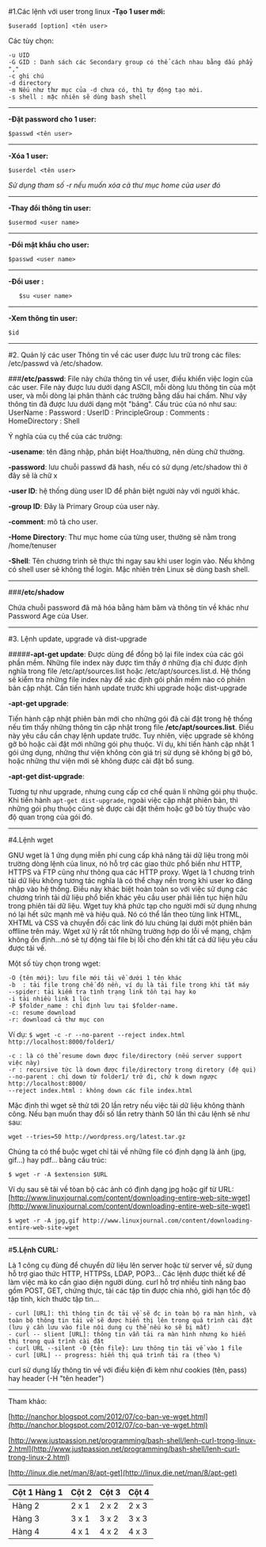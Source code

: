 ﻿#1.Các lệnh với user trong linux
**-Tạo 1 user mới:**

`$useradd [option] <tên user>`

Các tùy chọn:

    -u UID
    -G GID : Danh sách các Secondary group có thể cách nhau bằng dấu phẩy ","
    -c ghi chú
    -d directory
    -m Nếu như thư mục của -d chưa có, thì tự động tạo mới.
    -s shell : mặc nhiên sẽ dùng bash shell
---
**-Đặt password cho 1 user:**

`$passwd <tên user>`

---
**-Xóa 1 user:**

`$userdel <tên user>`

*Sử dụng tham số -r nếu muốn xóa cả thư mục home của user đó*

---

**-Thay đổi thông tin user:**

`$usermod <user name>`

---

**-Đổi mật khẩu cho user:**

`$passwd <user name>`

---

**-Đổi user :**

`	$su <user name>`

---


**-Xem thông tin user:**

`$id`

---

#2. Quản lý các user
Thông tin về các user được lưu trữ trong các files: /etc/passwd và /etc/shadow.

###**/etc/passwd**: 
File này chứa thông tin về user, điều khiển việc login của các user.
File này được lưu dưới dạng ASCII, mỗi dòng lưu thông tin của một user, và mỗi dòng lại phân thành các trường bằng dấu hai chấm. Như vậy thông tin đã được lưu dưới dạng một "bảng". Cấu trúc của nó như sau:
UserName : Password : UserID : PrincipleGroup : Comments : HomeDirectory : Shell

Ý nghĩa của cụ thể của các trường:

**-usename**: tên đăng nhập, phân biệt Hoa/thường, nên dùng chữ thường.

**-password**: lưu chuỗi passwd đã hash, nếu có sử dụng /etc/shadow thì ở đây sẽ là chữ x

**-user ID**: hệ thống dùng user ID để phân biệt người này với người khác.

**-group ID**: Đây là Primary Group của user này.

**-comment**: mô tả cho user.

**-Home Directory**: Thư mục home của từng user, thường sẽ nằm trong /home/tenuser

**-Shell**: Tên chương trình sẽ thực thi ngay sau khi user login vào. Nếu không có shell user sẽ không thể login. Mặc nhiên trên Linux sẽ dùng bash shell.

---

###**/etc/shadow**

Chứa chuỗi password đã mã hóa bằng hàm băm và thông tin về khác như Password Age của User.

---

#3. Lệnh update, upgrade và dist-upgrade

#####**-apt-get update**: 
Được dùng để đồng bộ lại file index của các gói phần mềm. Những file index này được tìm thấy ở những địa chỉ được định nghĩa trong file /etc/apt/sources.list hoặc /etc/apt/sources.list.d. Hệ thống sẽ kiểm tra những file index này để xác định gói phần mềm nào có phiên bản cập nhật. Cần tiến hành update trước khi upgrade hoặc dist-upgrade

**-apt-get upgrade**:

 Tiến hành cập nhật phiên bản mới cho những gói đã cài đặt trong hệ thống nếu tìm thấy những thông tin cập nhật trong file **/etc/apt/sources.list**. Điều này yêu cầu cần chạy lệnh update trước.
Tuy nhiên, việc upgrade sẽ không gỡ bỏ hoặc cài đặt mới những gói phụ thuộc. Ví dụ, khi tiến hành cập nhật 1 gói ứng dụng, những thư viện không còn giá trị sử dụng sẽ không bị gỡ bỏ, hoặc những thư viện mới sẽ không được cài đặt bổ sung.

**-apt-get dist-upgrade**:

 Tương tự như upgrade, nhưng cung cấp cơ chế quản lí những gói phụ thuộc. Khi tiến hành `apt-get dist-upgrade`, ngoài việc cập nhật phiên bản, thì những gói phụ thuộc cũng sẽ được cài đặt thêm hoặc gỡ bỏ tùy thuộc vào độ quan trọng của gói đó.
 
 ---
 
#4.Lệnh wget

GNU wget là 1 ứng dụng miễn phí cung cấp khả năng tải dữ liệu trong môi trường dòng lệnh của linux, nó hỗ trợ các giao thức phổ biến như HTTP, HTTPS và FTP cũng như thông qua các HTTP proxy. Wget là 1 chương trình tải dữ liệu không tương tác nghĩa là có thể chạy nền trong khi user ko đăng nhập vào hệ thống. Điều này khác biệt hoàn toàn so với việc sử dụng các chương trình tải dữ liệu phổ biến khác yêu cầu user phải liên tục hiện hữu trong phiên tải dữ liệu. Wget tuy khá phức tạp cho người mới sử dụng nhưng nó lại hết sức mạnh mẽ và hiệu quả. Nó có thể lần theo từng link HTML, XHTML và CSS và chuyển đổi các link đó lưu chúng lại dưới một phiên bản offline trên máy. Wget xử lý rất tốt những trường hợp do lỗi về mạng, chậm không ổn định...nó sẽ tự động tải file bị lỗi cho đến khi tất cả dữ liệu yêu cầu được tải về. 

 Một số tùy chọn trong wget: 

    -O {tên mới}: lưu file mới tải về dưới 1 tên khác
    -b 	: tải file trong chế độ nền, ví dụ là tải file trong khi tắt máy
    --spider: tải kiểm tra tình trạng link tồn tại hay ko
    -i tải nhiều link 1 lúc
    -P $folder_name : chỉ định lưu tại $folder-name.
    -c: resume download
    -r: download cả thư mục con

Ví dụ:
`$ wget -c -r --no-parent --reject index.html http://localhost:8000/folder1/`

    -c : là có thể resume down được file/directory (nếu server support việc này)
    -r : recursive tức là down được file/directory trong diretory (đệ qui) 
    --no-parent : chỉ down từ folder1/ trở đi, chứ k down ngược http://localhost:8000/
    --reject index.html : không down các file index.html
Mặc định thì wget sẽ thử tới 20 lần retry nếu việc tải dữ liệu không thành công. Nếu bạn muốn thay đổi số lần retry thành 50 lần thì câu lệnh sẽ như sau:

    wget --tries=50 http://wordpress.org/latest.tar.gz

Chúng ta có thể buộc wget chỉ tải về những file có định dạng là ảnh (jpg, gif...) hay pdf... bằng cấu trúc:

    $ wget -r -A $extension $URL
Ví dụ sau sẽ tải về tòan bộ các ảnh có định dạng jpg hoặc gif từ URL:  [http://www.linuxjournal.com/content/downloading-entire-web-site-wget](http://www.linuxjournal.com/content/downloading-entire-web-site-wget)

    $ wget -r -A jpg,gif http://www.linuxjournal.com/content/downloading-entire-web-site-wget

---

#**5.Lệnh CURL:**

Là 1 công cụ đùng để chuyển dữ liệu lên server hoặc từ server về, sử dụng hỗ trợ giao thức HTTP, HTTPSs, LDAP, POP3... Các lệnh được thiết kế để làm việc mà ko cần giao diện người dùng. curl hỗ trợ nhiều tính năng bao gồm POST, GET, chứng thực, tải các tập tin được chia nhỏ, giới hạn tốc độ tập tính, kích thước tập tin...

	- curl [URL]: thì thông tin đc tải về sẽ đc in toàn bộ ra màn hình, và toàn bộ thông tin tải về sẽ được hiển thị lên trong quá trình cài đặt (lưu ý cần lưu vào file nội dung cụ thể nếu ko sẽ bị mất)
	- curl -- slient [URL]: thông tin vẫn tải ra màn hình nhưng ko hiển thị trong quá trình cài đặt
	- curl URL --silent -O {tên file}: Lưu thông tin tải về vào 1 file
	- curl [URL] -- progress: hiển thị quá trình tải ra (theo %)
curl sử dụng lấy thông tin về với điều kiện đi kèm như cookies (tên, pass) hay header (-H "tên header")

---

Tham khảo:

[http://nanchor.blogspot.com/2012/07/co-ban-ve-wget.html](http://nanchor.blogspot.com/2012/07/co-ban-ve-wget.html)

[http://www.justpassion.net/programming/bash-shell/lenh-curl-trong-linux-2.html](http://www.justpassion.net/programming/bash-shell/lenh-curl-trong-linux-2.html)

[http://linux.die.net/man/8/apt-get](http://linux.die.net/man/8/apt-get)




| Cột 1 Hàng 1 | Cột 2 | Cột 3| Cột 4 |
|--------------|-------|------|-------|
| Hàng 2 | 2 x 1 | 2 x 2 | 2 x 3 | 2 x 4 |
| Hàng 3 | 3 x 1 | 3 x 2 | 3 x 3 | 3 x 4 |
| Hàng 4 | 4 x 1 | 4 x 2 | 4 x 3 | 4 x 4 |
